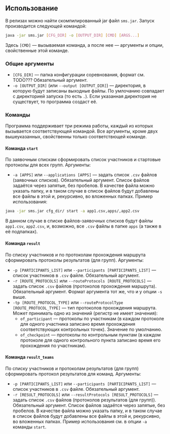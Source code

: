 ## Использование
В релизах можно найти скомпилированный jar файл `sms.jar`. Запуск производится следующей командой:
```sh
java -jar sms.jar [CFG_DIR] -o [OUTPUT_DIR] [CMD] [ARGS...]
```
Здесь ```[CMD]``` — вызываемая команда, а после нее — аргументы и опции, свойственные этой команде.
### Общие аргументы
* ```[CFG_DIR]``` — папка конфигурации соревнования, формат см. TODO??? Обязательный аргумент.
* ```-o [OUTPUT_DIR]``` (или ```--output [OUTPUT_DIR]```) — директория, в которую будут записаны выходные файлы. По умлочанию совпадает с директорией запуска (то есть `.`). Если указанная директория не существует, то программа создаст её.
### Команды
Программа поддерживает три режима работы, каждый из которых вызывается соответствующей командой. Все аргументы, кроме двух вышеуказанных, свойственны только соответствющей команде.
#### Команда ```start```
По заявочным спискам сформировать список участников и стартовые протоколы для всех групп. Аргументы:
* ```-a [APPS]``` или ```--applications [APPS]``` — задать список ```.csv``` файлов (заявочных списков). Обязательный аргумент. Список файлов задаётся через запятые, без пробелов. В качестве файла можно указать папку, и в таком случае в список файлов будут добавлены все файлы в этой и, рекурсивно, во вложенных папках. Пример использования:
```sh
java -jar sms.jar cfg_dir/ start -a app1.csv,apps/,app2.csv
```
В данном случае в списке файлов-заявочных списков будут файлы ```app1.csv```, ```app2.csv```, и, возможно, все ```.csv``` файлы в папке ```apps``` (а также в её подпапках).
#### Команда ```result```
По списку участников и по протоколам прохождения маршрута сформировать протоколы результатов (для групп). Аргументы:
* ```-p [PARTICIPANTS_LIST]``` или ```--participants [PARTICIPANTS_LIST]``` — список участников в ```.csv``` файле. Обязательный аргумент.
* ```-r [ROUTE_PROTOCOLS]``` или ```--routeProtocols [ROUTE_PROTOCOLS]``` — задать список ```.csv``` файлов (протоколов прохождения маршрута). Обязательный аргумент. Формат аргумента тот же, что и у опции ```-s``` выше.
* ```-tp [ROUTE_PROTOCOL_TYPE]``` или ```--routeProtocolType [ROUTE_PROTOCOL_TYPE]``` — тип протоколов прохождения маршрута. Может принимать одно из значений (регистр не имеет значения):
    * ```of_participant``` — протоколы по участникам (в каждом протоколе для одного участника записано время прохождения соответствующих контрольных точек). Значение по умолчанию.
    * ```of_checkpoint``` — протоколы по контрольным пунктам (в каждом протоколе для одного контрольного пункта записано время его прохождения по участникам).
#### Команда ```result_teams```
По списку участников и протоколам результатов (для групп) сформировать протокол результатов для команд. Аргументы:
* ```-p [PARTICIPANTS_LIST]``` или ```--participants [PARTICIPANTS_LIST]``` — список участников в ```.csv``` файле. Обязательный аргумент.
* ```-r [RESULT_PROTOCOLS]``` или ```--resultProtocols [RESULT_PROTOCOLS]``` —  задать список ```.csv``` файлов (протоколов результатов (для групп)). Обязательный аргумент. Список файлов задаётся через запятые, без пробелов. В качестве файла можно указать папку, и в таком случае в список файлов будут добавлены все файлы в этой и, рекурсивно, во вложенных папках. Пример использования см. в опции ```-a``` команды ```start```.